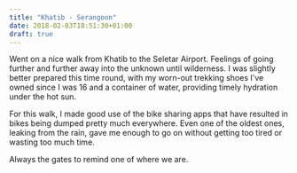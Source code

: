 ```yaml
---
title: "Khatib - Serangoon"
date: 2018-02-03T18:51:30+01:00
draft: true
---
```


Went on a nice walk from Khatib to the Seletar Airport. Feelings of going further and further away into the unknown until wilderness.
I was slightly better prepared this time round, with my worn-out trekking shoes I've owned since I was 16 and a container of water, providing timely hydration under the hot sun.

For this walk, I made good use of the bike sharing apps that have resulted in bikes being dumped pretty much everywhere. Even one of the oldest ones, leaking from the rain, gave me enough to go on without getting too tired or wasting too much time.

Always the gates to remind one of where we are.
